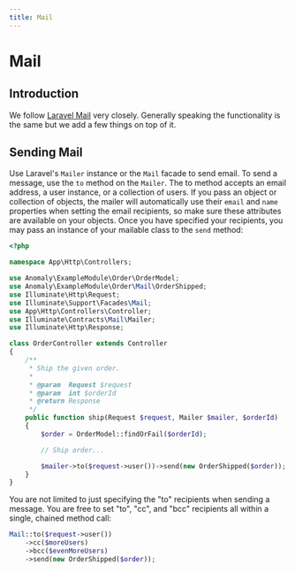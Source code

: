 ```yaml
---
title: Mail
---
```


# Mail

<div class="documentation__toc"></div>

## Introduction

We follow [Laravel Mail](https://laravel.com/docs/mail) very closely. Generally speaking the functionality is the same but we add a few things on top of it.

## Sending Mail

Use Laravel's `Mailer` instance or the `Mail` facade to send email. To send a message, use the `to` method on the `Mailer`. The to method accepts an email address, a user instance, or a collection of users. If you pass an object or collection of objects, the mailer will automatically use their `email` and `name` properties when setting the email recipients, so make sure these attributes are available on your objects. Once you have specified your recipients, you may pass an instance of your mailable class to the `send` method:

```php
<?php

namespace App\Http\Controllers;

use Anomaly\ExampleModule\Order\OrderModel;
use Anomaly\ExampleModule\Order\Mail\OrderShipped;
use Illuminate\Http\Request;
use Illuminate\Support\Facades\Mail;
use App\Http\Controllers\Controller;
use Illuminate\Contracts\Mail\Mailer;
use Illuminate\Http\Response;

class OrderController extends Controller
{
    /**
     * Ship the given order.
     *
     * @param  Request $request
     * @param  int $orderId
     * @return Response
     */
    public function ship(Request $request, Mailer $mailer, $orderId)
    {
        $order = OrderModel::findOrFail($orderId);

        // Ship order...

        $mailer->to($request->user())->send(new OrderShipped($order));
    }
}
```

You are not limited to just specifying the "to" recipients when sending a message. You are free to set "to", "cc", and "bcc" recipients all within a single, chained method call:

```php
Mail::to($request->user())
    ->cc($moreUsers)
    ->bcc($evenMoreUsers)
    ->send(new OrderShipped($order));
```
